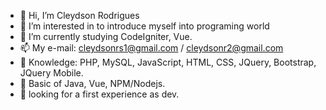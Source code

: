 - 👋 Hi, I’m Cleydson Rodrigues
- 👀 I’m interested in to introduce myself into programing world
- 📖 I’m currently studying CodeIgniter, Vue.
- 📫 My e-mail: cleydsonrs1@gmail.com / cleydsonr2@gmail.com
- 🧠 Knowledge: PHP, MySQL, JavaScript, HTML, CSS, JQuery, Bootstrap, JQuery Mobile.
- 👣 Basic of Java, Vue, NPM/Nodejs.
- 🔎 looking for a first experience as dev.
<!---
I'm graduating at Cruzeiro do Sul University in Analise e Desenvolvimento de sistemas..
--->
